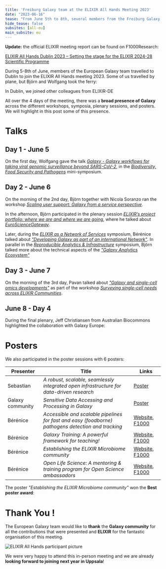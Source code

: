 ```yaml
---
title: 'Freiburg Galaxy team at the ELIXIR All Hands Meeting 2023'
date: "2023-06-16"
tease: "From June 5th to 8th, several members from the Freiburg Galaxy team travelled to Dublin, Ireland to participant and present their work at the ELIXIR All Hands Meeting 2023"
hide_tease: false
subsites: [all-eu]
main_subsite: eu
---
```


**Update:** the official ELIXIR meeting report can be found on F1000Research:

[ELIXIR All Hands Dublin 2023 – Setting the stage for the ELIXIR 2024-28 Scientific Programme](https://f1000research.com/documents/12-1126)


During 5-8th of June, members of the European Galaxy team travelled to Dublin to join the ELIXIR All Hands meeting 2023. Some of us travelled by plane, but Björn and Wolfgang took the ferry: 

<twitter tweet="1664969165667463174"></twitter>

In Dublin, we joined other colleagues from ELIXIR-DE

<twitter tweet="1666766756738736131"></twitter>

All over the 4 days of the meeting, there was a **broad presence of Galaxy** across the different workshops, symposia, plenary sessions, and posters. We will highlight in this post some of this presence.

# Talks

## Day 1 - June 5

On the first day, Wolfgang gave the talk [*Galaxy - Galaxy workflows for taking viral genomic surveillance beyond SARS-CoV-2*](https://docs.google.com/presentation/d/1l7eGLXa3Rah4uBHZdf2wtUs3jMMk0eox9CK2lb48Ck4/), in the [*Biodiversity, Food Security and Pathogens*](https://docs.google.com/document/d/1GOGaZdlLUD7gbg5HFlYWOmv4Nfppk1L0y2b3w1s-w1U/) mini-symposium.

<twitter tweet="1665755049442648065"></twitter>
<twitter tweet="1665752049231749120"></twitter>

## Day 2 - June 6

On the morning of the 2nd day, Björn together with Nicola Soranzo ran the workshop [*Scaling user support: Galaxy from a service perspective*](https://docs.google.com/document/d/1kTot1V-t7xJx5ftQJiWiht5e3ix3nAq3MkFKhU4_4lA/edit#).

In the afternoon, Björn participated in the plenary session [*ELIXIR’s project portfolio: where we are and where we are going*](https://docs.google.com/document/d/1igaQC4vM_8CP4icj1IBfHPBoyT5iiUj38yv7SnkpIv0/edit#heading=h.gjdgxs), where he talked about [*EuroScienceGateway*](https://eurosciencegateway.eu/).

Later, during the [*ELIXIR as a Network of Services*](https://docs.google.com/document/d/1v8vJLtrMM6aweezmOPj4jCj0kEcJlM57o9069O7JY1A/edit#) symposium, Bérénice talked about [*"Developing Galaxy as part of an international Network"*](https://docs.google.com/presentation/d/1bveuOHtcgjg01LABN2a8Fv7N_me5dfpSC9k3v-Xfpu0/edit?usp=sharing). In parallel in the [*Reproducible Analytics & Infrastructure*](https://docs.google.com/document/d/1GmUpSk1ss-FUVVcIhXUTjvkRIx7Mp5QBcP-Sh15Wtkk/edit#heading=h.mbomy89v4kun) symposium, Björn talked more about the technical aspects of the [*"Galaxy Analytics Ecosystem"*](https://docs.google.com/presentation/d/1O3J7BUfozDMAbQXCJ5z8C5bGmQRGqTojzuwalEoCP90/edit#slide=id.g24ece360430_2_422)

## Day 3 - June 7

On the morning of the 3rd day, Pavan talked about [*"Galaxy and single-cell omics developments"*](https://docs.google.com/presentation/d/1zs0Xkr9HRo1lKpiE8cpZr5B_34tYR1ms/edit#slide=id.g249df9c99ae_0_0) as part of the workshop [*Surveying single-cell needs across ELIXIR Communities*](https://docs.google.com/document/d/1WTcpp2S0n9IvFNZrUNLcuwgjETb6_2z4l6h0aOzbpj8/edit).


<twitter tweet="1666396569262780420"></twitter>

## June 8 - Day 4

During the final plenary, Jeff Christiansen from Australian Biocommons highlighted the collaboration with Galaxy Europe:

<twitter tweet="1666754109205037058"></twitter>

# Posters

We also participated in the poster sessions with 6 posters:

| Presenter | Title | Links |
|---|---|---|
| Sebastian | *A robust, scalable, seamlessly integrated open infrastructure for data-driven research* | [Poster](https://docs.google.com/presentation/d/1zdvFUWL3I70ALRiRwIobmv0-7_6InshS/edit?usp=drivesdk&ouid=110047402712363333656&rtpof=true&sd=true) |
| Galaxy community | *Sensitive Data Accessing and Processing in Galaxy* | [Poster](https://docs.google.com/presentation/d/15F0_WudiC-N8HzwE_u7YDgPvY8Vcn1S3eiH6xSFQAhU/edit?usp=sharing) |
| Bérénice | *Accessible and scalable pipelines for fast and easy (foodborne) pathogens detection and tracking* | [Website](http://bebatut.fr/posters/23/06_elixir_ahm_pathogen_detection/), [F1000](https://f1000research.com/posters/12-711) |
| Bérénice | *Galaxy Training: A powerful framework for teaching!* | [Website](http://bebatut.fr/posters/23/06_elixir_ahm_gtn/), [F1000](https://f1000research.com/posters/12-713) |
| Bérénice | *Establishing the ELIXIR Microbiome community* | [Website](http://bebatut.fr/posters/23/06_elixir_ahm_microbiome/), [F1000](https://f1000research.com/posters/12-712) |
| Bérénice | *Open Life Science: A mentoring & training program for Open Science ambassadors* | [Website](http://bebatut.fr/posters/23/06_elixir_ahm_ols/), [F1000](https://f1000research.com/posters/12-710) |

<twitter tweet="1665752049231749120"></twitter>

The poster *"Establishing the ELIXIR Microbiome community"* won the **Best poster award**: 

<twitter tweet="1666757288655241216"></twitter>

<twitter tweet="1666842546595610624"></twitter>

# Thank You !

The European Galaxy team would like to **thank** the **Galaxy community** for all the contributions that were presented and **ELIXIR** for the fantastic organisation of this meeting. 

![ELIXIR All Hands participant picture](https://live.staticflickr.com/65535/52969038599_2a54c2dd63_6k.jpg)

We were very happy to attend this in-person meeting and we are already **looking forward to joining next year in Uppsala**!

<twitter tweet="1667231201893949446"></twitter>
